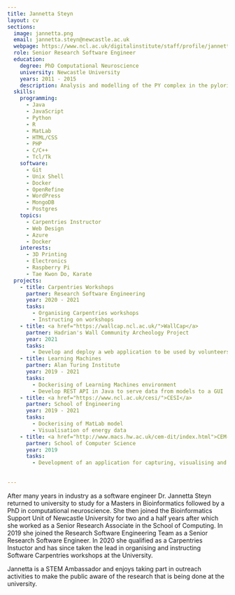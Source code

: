 ```yaml
---
title: Jannetta Steyn
layout: cv
sections:
  image: jannetta.png
  email: jannetta.steyn@newcastle.ac.uk
  webpage: https://www.ncl.ac.uk/digitalinstitute/staff/profile/jannettasteyn.html
  role: Senior Research Software Engineer
  education:
    degree: PhD Computational Neuroscience
    university: Newcastle University
    years: 2011 - 2015
    description: Analysis and modelling of the PY complex in the pyloric circuit of the crab stomatogastric ganglion
  skills:
    programming:
      - Java
      - JavaScript
      - Python
      - R
      - MatLab
      - HTML/CSS
      - PHP
      - C/C++
      - Tcl/Tk
    software:
      - Git
      - Unix Shell
      - Docker
      - OpenRefine
      - WordPress
      - MongoDB
      - Postgres
    topics:
      - Carpentries Instructor
      - Web Design
      - Azure
      - Docker
    interests:
      - 3D Printing
      - Electronics
      - Raspberry Pi
      - Tae Kwon Do, Karate
  projects:
    - title: Carpentries Workshops
      partner: Research Software Engineering
      year: 2020 - 2021
      tasks:
        - Organising Carpentries workshops
        - Instructing on workshops
    - title: <a href="https://wallcap.ncl.ac.uk/">WallCap</a>
      partner: Hadrian's Wall Community Archeology Project
      year: 2021
      tasks:
        - Develop and deploy a web application to be used by volunteers for capturing data about stones that are or were part of Hadrian's wall
    - title: Learning Machines
      partner: Alan Turing Institute
      year: 2019 - 2021
      tasks:
        - Dockerising of Learning Machines environment
        - Develop REST API in Java to serve data from models to a GUI
    - title: <a href="https://www.ncl.ac.uk/cesi/">CESI</a>
      partner: School of Engineering
      year: 2019 - 2021
      tasks:
        - Dockerising of MatLab model
        - Visualisation of energy data
    - title: <a href="http://www.macs.hw.ac.uk/cem-dit/index.html">CEM-DIT</a>
      partner: School of Computer Science
      year: 2019
      tasks:
        - Development of an application for capturing, visualising and manipulating provenance that can be used by decision makers for emergency management
        
    
---
```

After many years in industry as a software engineer Dr. Jannetta Steyn returned to university to study for a Masters in Bioinformatics followed by a PhD in computational neuroscience. She then joined the Bioinformatics Support Unit of Newcastle University for two and a half years after which she worked as a Senior Research Associate in the School of Computing. In 2019 she joined the Research Software Engineering Team as a Senior Research Software Engineer. In 2020 she qualified as a Carpentries Instuctor and has since taken the lead in organising and instructing Software Carpentries workshops at the University.

Jannetta is a STEM Ambassador and enjoys taking part in outreach activities to make the public aware of the research that is being done at the university.
